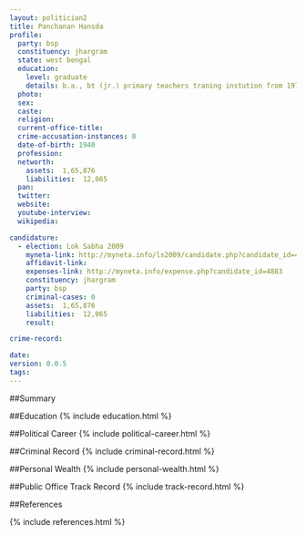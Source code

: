 ```yaml
---
layout: politician2
title: Panchanan Hansda
profile: 
  party: bsp
  constituency: jhargram
  state: west bengal
  education: 
    level: graduate
    details: b.a., bt (jr.) primary teachers traning instution from 1971
  photo: 
  sex: 
  caste: 
  religion: 
  current-office-title: 
  crime-accusation-instances: 0
  date-of-birth: 1940
  profession: 
  networth: 
    assets:  1,65,876
    liabilities:  12,065
  pan: 
  twitter: 
  website: 
  youtube-interview: 
  wikipedia: 

candidature: 
  - election: Lok Sabha 2009
    myneta-link: http://myneta.info/ls2009/candidate.php?candidate_id=4883
    affidavit-link: 
    expenses-link: http://myneta.info/expense.php?candidate_id=4883
    constituency: jhargram 
    party: bsp
    criminal-cases: 0
    assets:  1,65,876
    liabilities:  12,065
    result:  

crime-record: 

date: 
version: 0.0.5
tags: 
---
```

##Summary


##Education
{% include education.html %}


##Political Career
{% include political-career.html %}


##Criminal Record
{% include criminal-record.html %}


##Personal Wealth
{% include personal-wealth.html %}


##Public Office Track Record
{% include track-record.html %}


##References


{% include references.html %}